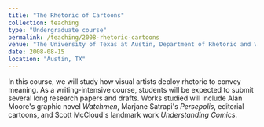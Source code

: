 ```yaml
---
title: "The Rhetoric of Cartoons"
collection: teaching
type: "Undergraduate course"
permalink: /teaching/2008-rhetoric-cartoons
venue: "The University of Texas at Austin, Department of Rhetoric and Writing"
date: 2008-08-15
location: "Austin, TX"
---
```

In this course, we will study how visual artists deploy rhetoric to convey meaning. As a writing-intensive course, students will be expected to submit several long research papers and drafts. Works studied will include Alan Moore's graphic novel _Watchmen_, Marjane Satrapi's _Persepolis_, editorial cartoons, and Scott McCloud's landmark work _Understanding Comics_.
